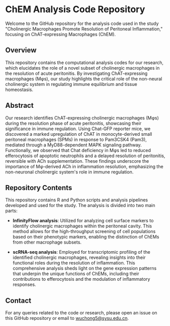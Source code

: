 # ChEM Analysis Code Repository
Welcome to the GitHub repository for the analysis code used in the study "Cholinergic Macrophages Promote Resolution of Peritoneal Inflammation," focusing on ChAT-expressing Macrophages (ChEM).

## Overview
This repository contains the computational analysis codes for our research, which elucidates the role of a novel subset of cholinergic macrophages in the resolution of acute peritonitis. By investigating ChAT-expressing macrophages (Mφs), our study highlights the critical role of the non-neural cholinergic system in regulating immune equilibrium and tissue homeostasis.

## Abstract
Our research identifies ChAT-expressing cholinergic macrophages (Mφs) during the resolution phase of acute peritonitis, showcasing their significance in immune regulation. Using Chat-GFP reporter mice, we discovered a marked upregulation of ChAT in monocyte-derived small peritoneal macrophages (SPMs) in response to Pam3CSK4 (Pam3), mediated through a MyD88-dependent MAPK signaling pathway. Functionally, we observed that Chat deficiency in Mφs led to reduced efferocytosis of apoptotic neutrophils and a delayed resolution of peritonitis, reversible with ACh supplementation. These findings underscore the importance of Mφ-derived ACh in inflammation resolution, emphasizing the non-neuronal cholinergic system's role in immune regulation.

## Repository Contents
This repository contains R and Python scripts and analysis pipelines developed and used for the study. The analysis is divided into two main parts:

- **InfinityFlow analysis**: Utilized for analyzing cell surface markers to identify cholinergic macrophages within the peritoneal cavity. This method allows for the high-throughput screening of cell populations based on their phenotypic markers, enabling the distinction of ChEMs from other macrophage subsets.

- **scRNA-seq analysis**: Employed for transcriptomic profiling of the identified cholinergic macrophages, revealing insights into their functional roles during the resolution of inflammation. This comprehensive analysis sheds light on the gene expression patterns that underpin the unique functions of ChEMs, including their contributions to efferocytosis and the modulation of inflammatory responses.

## Contact
For any queries related to the code or research, please open an issue on this GitHub repository or email to wuchong5@sysu.edu.cn.
